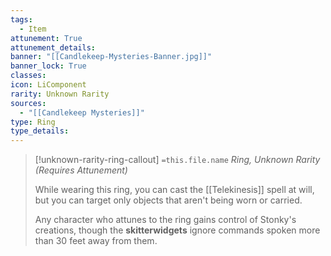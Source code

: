 ```yaml
---
tags:
  - Item
attunement: True
attunement_details: 
banner: "[[Candlekeep-Mysteries-Banner.jpg]]"
banner_lock: True
classes:
icon: LiComponent
rarity: Unknown Rarity
sources:
  - "[[Candlekeep Mysteries]]"
type: Ring
type_details: 
---
```

>[!unknown-rarity-ring-callout] `=this.file.name`
>*Ring, Unknown Rarity (Requires Attunement)*
>
>While wearing this ring, you can cast the [[Telekinesis]] spell at will, but you can target only objects that aren't being worn or carried.
>
>Any character who attunes to the ring gains control of Stonky's creations, though the **skitterwidgets** ignore commands spoken more than 30 feet away from them.
>
>

